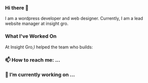 ### Hi there 👋
I am a wordpress developer and web designer. Currently, I am a lead website manager at insight gro.

### What I've Worked On
At Insight  Gro,I helped the team who builds:

### 📫 How to reach me: ...

### 🔭 I’m currently working on ...



<!--
**Flexus-dev/Flexus-Dev** is a ✨ _special_ ✨ repository because its `README.md` (this file) appears on your GitHub profile.


- 🔭 I’m currently working on ...
- 🌱 I’m currently learning ...
- 👯 I’m looking to collaborate on ...
- 🤔 I’m looking for help with ...
- 💬 Ask me about ...
- 📫 How to reach me: ...
- 😄 Pronouns: ...
- ⚡ Fun fact: ...
-->
